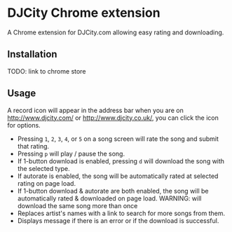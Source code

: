 # DJCity Chrome extension

A Chrome extension for DJCity.com allowing easy rating and downloading.

## Installation

TODO: link to chrome store

## Usage

A record icon will appear in the address bar when you are on http://www.djcity.com/ or http://www.djcity.co.uk/, you can click the icon for options.

- Pressing `1`, `2`, `3`, `4`, or `5` on a song screen will rate the song and submit that rating. 
- Pressing `p` will play / pause the song.
- If 1-button download is enabled, pressing `d` will download the song with the selected type.
- If autorate is enabled, the song will be automatically rated at selected rating on page load.
- If 1-button download & autorate are both enabled, the song will be automatically rated & downloaded on page load.
  WARNING: will download the same song more than once
- Replaces artist's names with a link to search for more songs from them.
- Displays message if there is an error or if the download is successful.